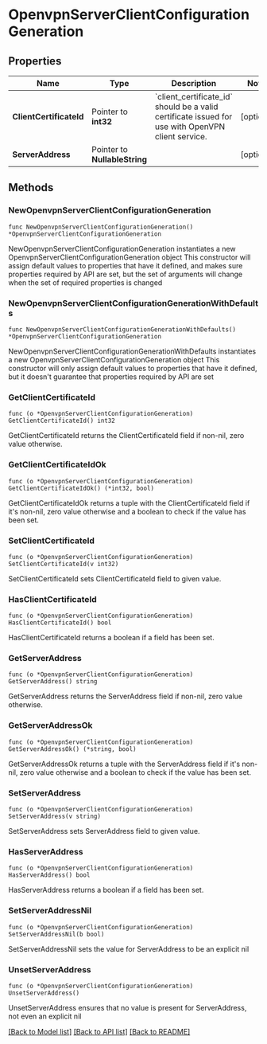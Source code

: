# OpenvpnServerClientConfigurationGeneration

## Properties

Name | Type | Description | Notes
------------ | ------------- | ------------- | -------------
**ClientCertificateId** | Pointer to **int32** | &#x60;client_certificate_id&#x60; should be a valid certificate issued for use with OpenVPN client service. | [optional] 
**ServerAddress** | Pointer to **NullableString** |  | [optional] 

## Methods

### NewOpenvpnServerClientConfigurationGeneration

`func NewOpenvpnServerClientConfigurationGeneration() *OpenvpnServerClientConfigurationGeneration`

NewOpenvpnServerClientConfigurationGeneration instantiates a new OpenvpnServerClientConfigurationGeneration object
This constructor will assign default values to properties that have it defined,
and makes sure properties required by API are set, but the set of arguments
will change when the set of required properties is changed

### NewOpenvpnServerClientConfigurationGenerationWithDefaults

`func NewOpenvpnServerClientConfigurationGenerationWithDefaults() *OpenvpnServerClientConfigurationGeneration`

NewOpenvpnServerClientConfigurationGenerationWithDefaults instantiates a new OpenvpnServerClientConfigurationGeneration object
This constructor will only assign default values to properties that have it defined,
but it doesn't guarantee that properties required by API are set

### GetClientCertificateId

`func (o *OpenvpnServerClientConfigurationGeneration) GetClientCertificateId() int32`

GetClientCertificateId returns the ClientCertificateId field if non-nil, zero value otherwise.

### GetClientCertificateIdOk

`func (o *OpenvpnServerClientConfigurationGeneration) GetClientCertificateIdOk() (*int32, bool)`

GetClientCertificateIdOk returns a tuple with the ClientCertificateId field if it's non-nil, zero value otherwise
and a boolean to check if the value has been set.

### SetClientCertificateId

`func (o *OpenvpnServerClientConfigurationGeneration) SetClientCertificateId(v int32)`

SetClientCertificateId sets ClientCertificateId field to given value.

### HasClientCertificateId

`func (o *OpenvpnServerClientConfigurationGeneration) HasClientCertificateId() bool`

HasClientCertificateId returns a boolean if a field has been set.

### GetServerAddress

`func (o *OpenvpnServerClientConfigurationGeneration) GetServerAddress() string`

GetServerAddress returns the ServerAddress field if non-nil, zero value otherwise.

### GetServerAddressOk

`func (o *OpenvpnServerClientConfigurationGeneration) GetServerAddressOk() (*string, bool)`

GetServerAddressOk returns a tuple with the ServerAddress field if it's non-nil, zero value otherwise
and a boolean to check if the value has been set.

### SetServerAddress

`func (o *OpenvpnServerClientConfigurationGeneration) SetServerAddress(v string)`

SetServerAddress sets ServerAddress field to given value.

### HasServerAddress

`func (o *OpenvpnServerClientConfigurationGeneration) HasServerAddress() bool`

HasServerAddress returns a boolean if a field has been set.

### SetServerAddressNil

`func (o *OpenvpnServerClientConfigurationGeneration) SetServerAddressNil(b bool)`

 SetServerAddressNil sets the value for ServerAddress to be an explicit nil

### UnsetServerAddress
`func (o *OpenvpnServerClientConfigurationGeneration) UnsetServerAddress()`

UnsetServerAddress ensures that no value is present for ServerAddress, not even an explicit nil

[[Back to Model list]](../README.md#documentation-for-models) [[Back to API list]](../README.md#documentation-for-api-endpoints) [[Back to README]](../README.md)


